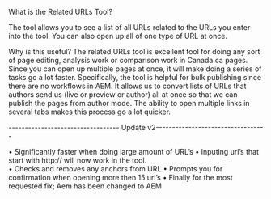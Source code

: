 What is the Related URLs Tool?

The tool allows you to see a list of all URLs related to the URLs you enter into the tool.  You can also open up all of one type of URL at once.

Why is this useful?
The related URLs tool is excellent tool for doing any sort of page editing, analysis work or comparison work in Canada.ca pages.  Since you can open up multiple pages at once, it will make doing a series of tasks go a lot faster. Specifically, the tool is helpful for bulk publishing since there are no workflows in AEM. It allows us to convert lists of URLs that authors send us (live or preview or author) all at once so that we can publish the pages from author mode. The ability to open multiple links in several tabs makes this process go a lot quicker.

---------------------------------- Update v2----------------------------------

• Significantly faster when doing large amount of URL’s
• Inputing url’s that start with http:// will now work in the tool.  
• Checks and removes any anchors from URL
• Prompts you for confirmation when opening more then 15 url’s
• Finally for the most requested fix; Aem has been changed to AEM

